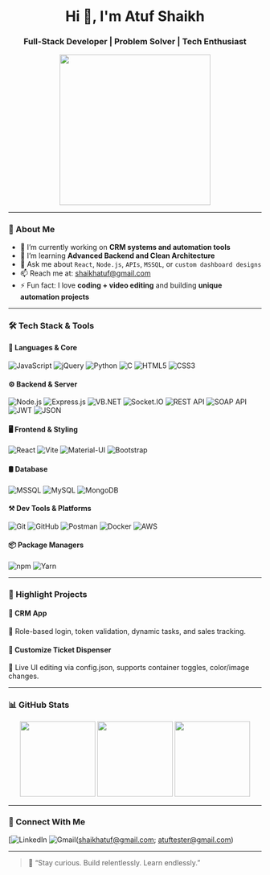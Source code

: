 <h1 align="center">Hi 👋, I'm Atuf Shaikh</h1>
<h3 align="center">Full-Stack Developer | Problem Solver | Tech Enthusiast</h3>

<p align="center">
  <img src="https://media.giphy.com/media/qgQUggAC3Pfv687qPC/giphy.gif" width="300" />
</p>

---

### 🧠 About Me

- 🔭 I’m currently working on **CRM systems and automation tools**
- 🌱 I’m learning **Advanced Backend and Clean Architecture**
- 💬 Ask me about `React`, `Node.js`, `APIs`, `MSSQL`, or `custom dashboard designs`
- 📫 Reach me at: shaikhatuf@gmail.com
- ⚡ Fun fact: I love **coding + video editing** and building **unique automation projects**

---

### 🛠️ Tech Stack & Tools


#### 🚀 Languages & Core
![JavaScript](https://img.shields.io/badge/-JavaScript-black?style=flat-square&logo=javascript)
![jQuery](https://img.shields.io/badge/-jquery-black?style=flat-square&logo=jquery)
![Python](https://img.shields.io/badge/-Python-black?style=flat-square&logo=python)
![C](https://img.shields.io/badge/-C-black?style=flat-square&logo=c)
![HTML5](https://img.shields.io/badge/-HTML5-black?style=flat-square&logo=html5)
![CSS3](https://img.shields.io/badge/-CSS3-black?style=flat-square&logo=css3)

#### ⚙️ Backend & Server
![Node.js](https://img.shields.io/badge/-Node.js-black?style=flat-square&logo=node.js)
![Express.js](https://img.shields.io/badge/-Express.js-black?style=flat-square&logo=express)
![VB.NET](https://img.shields.io/badge/-VB.NET-black?style=flat-square&logo=.net)
![Socket.IO](https://img.shields.io/badge/-Socket.io-black?style=flat-square&logo=socket.io)
![REST API](https://img.shields.io/badge/-REST%20API-black?style=flat-square&logo=api)
![SOAP API](https://img.shields.io/badge/-SOAP%20API-black?style=flat-square&logo=soap)
![JWT](https://img.shields.io/badge/-JWT-black?style=flat-square&logo=jsonwebtokens)
![JSON](https://img.shields.io/badge/-JSON-black?style=flat-square&logo=json)

#### 🖥️ Frontend & Styling
![React](https://img.shields.io/badge/-React-black?style=flat-square&logo=react)
![Vite](https://img.shields.io/badge/-Vite-black?style=flat-square&logo=vite)
![Material-UI](https://img.shields.io/badge/-MUI-black?style=flat-square&logo=mui)
![Bootstrap](https://img.shields.io/badge/-Bootstrap-black?style=flat-square&logo=bootstrap)

#### 🛢️ Database
![MSSQL](https://img.shields.io/badge/-MSSQL-black?style=flat-square&logo=microsoft-sql-server)
![MySQL](https://img.shields.io/badge/-MySQL-black?style=flat-square&logo=mysql)
![MongoDB](https://img.shields.io/badge/-MongoDB-black?style=flat-square&logo=mongodb)

#### ⚒️ Dev Tools & Platforms
![Git](https://img.shields.io/badge/-Git-black?style=flat-square&logo=git)
![GitHub](https://img.shields.io/badge/-GitHub-black?style=flat-square&logo=github)
![Postman](https://img.shields.io/badge/-Postman-black?style=flat-square&logo=postman)
![Docker](https://img.shields.io/badge/-Docker-black?style=flat-square&logo=docker)
![AWS](https://img.shields.io/badge/-AWS-black?style=flat-square&logo=amazon-aws)

#### 📦 Package Managers
![npm](https://img.shields.io/badge/-npm-black?style=flat-square&logo=npm)
![Yarn](https://img.shields.io/badge/-Yarn-black?style=flat-square&logo=yarn)

---

### 🚀 Highlight Projects

#### 🔹 CRM App  
🔐 Role-based login, token validation, dynamic tasks, and sales tracking.

#### 🔹 Customize Ticket Dispenser  
🎨 Live UI editing via config.json, supports container toggles, color/image changes.

---

### 📊 GitHub Stats

<p align="center">
  <img src="https://github-readme-stats.vercel.app/api?username=atuf-shaikh&show_icons=true&theme=tokyonight" height="150" />
  <img src="https://github-readme-streak-stats.herokuapp.com/?user=atuf-shaikh&theme=tokyonight" height="150" />
  <img src="https://github-readme-stats.vercel.app/api/top-langs/?username=atuf-shaikh&layout=compact&theme=tokyonight" height="150"/>
</p>


---

### 🔗 Connect With Me

[![LinkedIn](https://www.linkedin.com/in/atuf-shaikh-28aa3835b/)
![Gmail](https://img.shields.io/badge/-Gmail-red?style=flat-square&logo=gmail&logoColor=white)(shaikhatuf@gmail.com; atuftester@gmail.com)

---

> 🧠 “Stay curious. Build relentlessly. Learn endlessly.”

